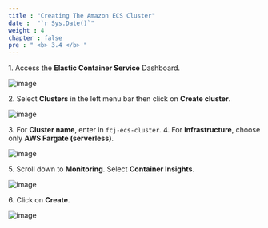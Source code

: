 ```yaml
---
title : "Creating The Amazon ECS Cluster"
date :  "`r Sys.Date()`" 
weight : 4
chapter : false
pre : " <b> 3.4 </b> "
---
```


1\. Access the **Elastic Container Service** Dashboard.

![image](/images/3.4/Group29.png)

2\. Select **Clusters** in the left menu bar then click on **Create cluster**.

![image](/images/3.4/Group28.png)

3\. For **Cluster name**, enter in `fcj-ecs-cluster`. 4\. For **Infrastructure**, choose only **AWS Fargate (serverless)**.

![image](/images/3.4/Group30.png)

5\. Scroll down to **Monitoring**. Select **Container Insights**.

![image](/images/3.4/Group31.png)

6\. Click on **Create**.

![image](/images/3.4/Group32.png)